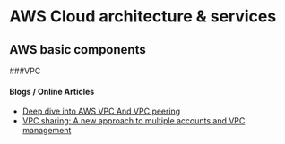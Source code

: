 # AWS Cloud architecture & services

## AWS basic components

###VPC

#### Blogs / Online Articles
* [Deep dive into AWS VPC And VPC peering](https://medium.com/faun/deep-dive-into-aws-vpc-and-vpc-peering-3ea919bd367a)
* [VPC sharing: A new approach to multiple accounts and VPC management](https://aws.amazon.com/blogs/networking-and-content-delivery/vpc-sharing-a-new-approach-to-multiple-accounts-and-vpc-management/)